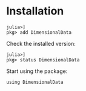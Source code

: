 # Installation

````shell
julia>]
pkg> add DimensionalData
````

Check the installed version:

````shell
julia>]
pkg> status DimensionalData
````

Start using the package:

````@example basics
using DimensionalData
````
